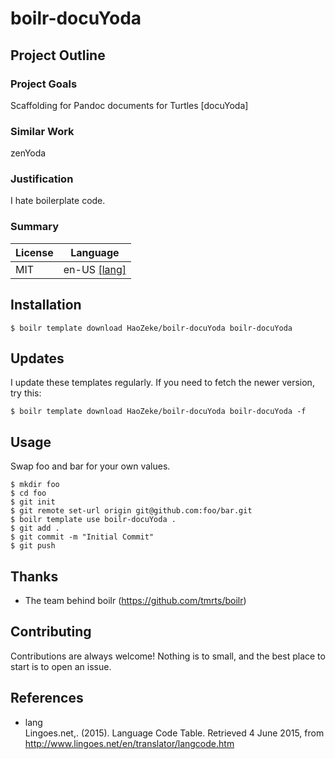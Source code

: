 # boilr-docuYoda

## Project Outline

### Project Goals

Scaffolding for Pandoc documents for Turtles \[docuYoda\]

### Similar Work

zenYoda

### Justification

I hate boilerplate code.

### Summary

| License | Language                |
| ------- | ----------------------- |
| MIT     | en-US [\[lang\]](#lang) |

## Installation

``` sourceCode bash
$ boilr template download HaoZeke/boilr-docuYoda boilr-docuYoda
```

## Updates

I update these templates regularly. If you need to fetch the newer
version, try this:

``` sourceCode bash
$ boilr template download HaoZeke/boilr-docuYoda boilr-docuYoda -f 
```

## Usage

Swap foo and bar for your own values.

``` sourceCode bash
$ mkdir foo
$ cd foo
$ git init
$ git remote set-url origin git@github.com:foo/bar.git
$ boilr template use boilr-docuYoda .
$ git add .
$ git commit -m "Initial Commit"
$ git push
```

## Thanks

  - The team behind boilr (<https://github.com/tmrts/boilr>)

## Contributing

Contributions are always welcome\! Nothing is to small, and the best
place to start is to open an issue.

## References

<div id="citations">

  - <span id="lang" class="citation-label">lang</span>  
    Lingoes.net,. (2015). Language Code Table. Retrieved 4 June 2015,
    from <http://www.lingoes.net/en/translator/langcode.htm>

</div>
